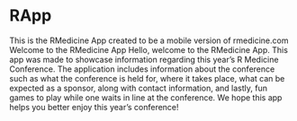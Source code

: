 # RApp
This is the RMedicine App created to be a mobile version of rmedicine.com
Welcome to the RMedicine App
Hello, welcome to the RMedicine App. This app was made to showcase information regarding this year’s R Medicine Conference. The application includes information about the conference such as what the conference is held for, where it takes place, what can be expected as a sponsor, along with contact information, and lastly, fun games to play while one waits in line at the conference. We hope this app helps you better enjoy this year’s conference!
